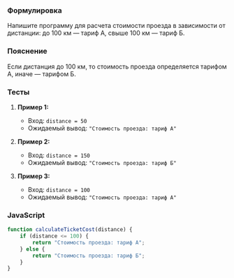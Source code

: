 
### Формулировка
Напишите программу для расчета стоимости проезда в зависимости от дистанции: до 100 км — тариф А, свыше 100 км — тариф Б.

### Пояснение
Если дистанция до 100 км, то стоимость проезда определяется тарифом А, иначе — тарифом Б.

### Тесты

1. **Пример 1:**
   - Вход: `distance = 50`
   - Ожидаемый вывод: `"Стоимость проезда: тариф А"`

2. **Пример 2:**
   - Вход: `distance = 150`
   - Ожидаемый вывод: `"Стоимость проезда: тариф Б"`

3. **Пример 3:**
   - Вход: `distance = 100`
   - Ожидаемый вывод: `"Стоимость проезда: тариф А"`

### JavaScript
```javascript
function calculateTicketCost(distance) {
    if (distance <= 100) {
        return "Стоимость проезда: тариф А";
    } else {
        return "Стоимость проезда: тариф Б";
    }
}
```

